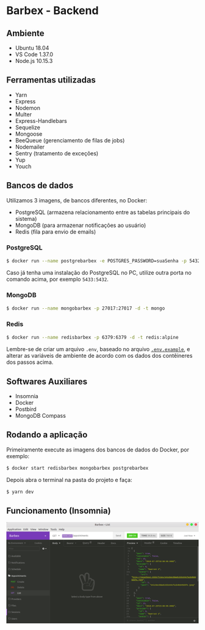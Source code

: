 # Barbex - Backend

## Ambiente
- Ubuntu 18.04
- VS Code 1.37.0
- Node.js 10.15.3

## Ferramentas utilizadas
- Yarn
- Express
- Nodemon
- Multer
- Express-Handlebars
- Sequelize
- Mongoose
- BeeQueue (gerenciamento de filas de jobs)
- Nodemailer
- Sentry (tratamento de exceções)
- Yup
- Youch

## Bancos de dados
Utilizamos 3 imagens, de bancos diferentes, no Docker:
- PostgreSQL (armazena relacionamento entre as tabelas principais do sistema)
- MongoDB (para armazenar notificações ao usuário)
- Redis (fila para envio de emails)

### PostgreSQL
```bash
$ docker run --name postgrebarbex -e POSTGRES_PASSWORD=suaSenha -p 5432:5432 -d postgres
```
Caso já tenha uma instalação do PostgreSQL no PC, utilize outra porta no comando acima, por exemplo ```5433:5432```.

### MongoDB
```bash
$ docker run --name mongobarbex -p 27017:27017 -d -t mongo
```

### Redis
```bash
$ docker run --name redisbarbex -p 6379:6379 -d -t redis:alpine
```

Lembre-se de criar um arquivo ```.env```, baseado no arquivo [```.env.example```](.env.example), e alterar as variáveis de ambiente de acordo com os dados dos contêineres dos passos acima.

## Softwares Auxiliares
- Insomnia
- Docker
- Postbird
- MongoDB Compass

## Rodando a aplicação
Primeiramente execute as imagens dos bancos de dados do Docker, por exemplo:
```bash
$ docker start redisbarbex mongobarbex postgrebarbex
```

Depois abra o terminal na pasta do projeto e faça:
```bash
$ yarn dev
```

## Funcionamento (Insomnia)
![example](arquivos/example.png)
